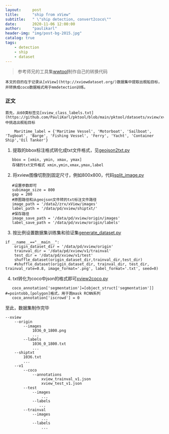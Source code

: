 ```yaml
---
layout:     post
title:      "ship from xView"
subtitle:   " \"ship detection, convert2coco\""
date:       2020-11-06 12:00:00
author:     "paulikarl"
header-img: "img/post-bg-2015.jpg"
catalog: true
tags:
    - detection
    - ship
    - dataset
---
```


> 参考师兄的工具集[wwtool](https://github.com/jwwangchn/wwtool.git)制作自己的转换代码

    本文的目的在于记录从[xView](http://xviewdataset.org/)数据集中提取出舰船目标，并转换成coco数据格式用于mmdetection训练。

### 正文
    首先，从60类标签见[xview_class_labels.txt](https://github.com/PauliKarl/pktool/blob/main/pktool/datasets/xview/xview_class_labels.txt)中挑选出舰船目标
```
    Maritime_label = {'Maritime Vessel', 'Motorboat', 'Sailboat', 'Tugboat', 'Barge', 'Fishing Vessel', 'Ferry', 'Yacht', 'Container Ship','Oil Tanker'}
```

1. 提取的bbox标注格式转化成txt文件格式，见[geojson2txt.py](https://github.com/PauliKarl/pktool/blob/main/pktool/datasets/xview/geojson2txt.py)
```
   bbox = [xmin, ymin, xmax, ymax]
   存储的txt文件格式 xmin,ymin,xmax,ymax,label
```

2. 将xview图像切割到固定尺寸，例如800x800，代码[split_image.py](https://github.com/PauliKarl/pktool/blob/main/pktool/datasets/xview/split_image.py)
```
   #设置参数即可
   subimage_size = 800
   gap = 200
   #原图路径和从geojson文件转的txt标注文件路径
   image_path = '/data2/zrx/xView/images'
   label_path = '/data/pd/xview/shiptxt/'
   #保存路径
   image_save_path = '/data/pd/xview/origin/images'
   label_save_path = '/data/pd/xview/origin/labels'
```

3. 按比例设置数据集训练集和验证集[generate_dataset.py](https://github.com/PauliKarl/pktool/blob/main/pktool/datasets/xview/generate_dataset.py)
```
if __name__=="__main__":
    origin_dataset_dir = '/data/pd/xview/origin'
    trainval_dir = '/data/pd/xview/v1/trainval'
    test_dir = '/data/pd/xview/v1/test'
    shuffle_dataset(origin_dataset_dir,trainval_dir,test_dir)
    #shuffle_dataset(origin_dataset_dir, trainval_dir, test_dir, trainval_rate=0.8, image_format='.png', label_format='.txt', seed=0)
``` 

4. txt转化为coco中json的格式即可[xview2coco.py](https://github.com/PauliKarl/pktool/blob/main/pktool/datasets/xview/xview2coco.py)
```
   coco_annotation['segmentation']=[object_struct['segmentation']] #=pointobb,[polygon]格式，用于跑mask RCNN系列
   coco_annotation['iscrowd'] = 0
```

至此，数据集制作完毕
```
--xview
    --origin
        --images
            1036_0_1800.png
            ...
        --labels
            1036_0_1800.txt
            ...
    --shiptxt
        1036.txt
        ...
    --v1
        --coco
            --annotations
                xview_trainval_v1.json
                xview_test_v1.json
        --test
            --images
                ...
            --labels
               ...
        --trainval
            --images
                ...
            --labels
                ...

```
